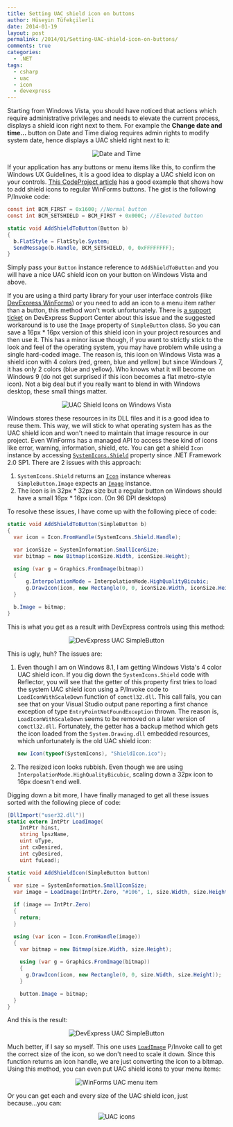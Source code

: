 ```yaml
---
title: Setting UAC shield icon on buttons
author: Hüseyin Tüfekçilerli
date: 2014-01-19
layout: post
permalink: /2014/01/Setting-UAC-shield-icon-on-buttons/
comments: true
categories:
  - .NET
tags:
  - csharp
  - uac
  - icon
  - devexpress
---
```

Starting from Windows Vista, you should have noticed that actions which require administrative privileges and needs to elevate the current process, displays a shield icon right next to them. For example the **Change date and time...** button on Date and Time dialog requires admin rights to modify system date, hence displays a UAC shield right next to it: 

<p align="center">
  <img src="/img/p/DateAndTimeUAC.png" alt="Date and Time" />
</p>

If your application has any buttons or menu items like this, to confirm the Windows UX Guidelines, it is a good idea to display a UAC shield icon on your controls. [This CodeProject article](http://www.codeproject.com/Articles/18509/Add-a-UAC-shield-to-a-button-when-elevation-is-req) has a good example that shows how to add shield icons to regular WinForms buttons. The gist is the following P/Invoke code:

```csharp
const int BCM_FIRST = 0x1600; //Normal button
const int BCM_SETSHIELD = BCM_FIRST + 0x000C; //Elevated button

static void AddShieldToButton(Button b)
{
  b.FlatStyle = FlatStyle.System;
  SendMessage(b.Handle, BCM_SETSHIELD, 0, 0xFFFFFFFF);
}
```

Simply pass your ```Button``` instance reference to ```AddShieldToButton``` and you will have a nice UAC shield icon on your button on Windows Vista and above.

If you are using a third party library for your user interface controls (like [DevExpress WinForms](https://www.devexpress.com/products/net/controls/winforms/)) or you need to add an icon to a menu item rather than a button, this method won't work unfortunately. There is [a support ticket](http://www.devexpress.com/Support/Center/Question/Details/S133322) on DevExpress Support Center about this issue and the suggested workaround is to use the ```Image``` property of ```SimpleButton``` class. So you can save a 16px * 16px version of this shield icon in your project resources and then use it. This has a minor issue though, if you want to strictly stick to the look and feel of the operating system, you may have problem while using a single hard-coded image. The reason is, this icon on Windows Vista was a shield icon with 4 colors (red, green, blue and yellow) but since Windows 7, it has only 2 colors (blue and yellow). Who knows what it will become on Windows 9 (do not get surprised if this icon becomes a flat metro-style icon). Not a big deal but if you really want to blend in with Windows desktop, these small things matter.

<p align="center">
  <img src="/img/p/uac-shield-icons.png" alt="UAC Shield Icons on Windows Vista" />
</p>

Windows stores these resources in its DLL files and it is a good idea to reuse them. This way, we will stick to what operating system has as the UAC shield icon and won't need to maintain that image resource in our project. Even WinForms has a managed API to access these kind of icons like error, warning, information, shield, etc. You can get a shield ```Icon``` instance by accessing [```SystemIcons.Shield```](http://msdn.microsoft.com/en-us/library/system.drawing.systemicons.shield.aspx) property since .NET Framework 2.0 SP1. There are 2 issues with this approach:

1. ```SystemIcons.Shield``` returns an [```Icon```](http://msdn.microsoft.com/en-us/library/system.drawing.icon.aspx) instance whereas ```SimpleButton.Image``` expects an [```Image```](http://msdn.microsoft.com/en-us/library/system.drawing.image.aspx) instance.
2. The icon is in 32px * 32px size but a regular button on Windows should have a small 16px * 16px icon. (On 96 DPI desktops)

To resolve these issues, I have come up with the following piece of code:

```csharp
static void AddShieldToButton(SimpleButton b)
{
  var icon = Icon.FromHandle(SystemIcons.Shield.Handle);

  var iconSize = SystemInformation.SmallIconSize;
  var bitmap = new Bitmap(iconSize.Width, iconSize.Height);

  using (var g = Graphics.FromImage(bitmap))
  {
      g.InterpolationMode = InterpolationMode.HighQualityBicubic;
      g.DrawIcon(icon, new Rectangle(0, 0, iconSize.Width, iconSize.Height));
  }

  b.Image = bitmap;
}
```

This is what you get as a result with DevExpress controls using this method:

<p align="center">
  <img src="/img/p/DevExpress-UAC1.png" alt="DevExpress UAC SimpleButton" />
</p>

This is ugly, huh? The issues are:

1. Even though I am on Windows 8.1, I am getting Windows Vista's 4 color UAC shield icon. If you dig down the ```SystemIcons.Shield``` code with Reflector, you will see that the getter of this property first tries to load the system UAC shield icon using a P/Invoke code to ```LoadIconWithScaleDown``` function of ```comctl32.dll```. This call fails, you can see that on your Visual Studio output pane reporting a first chance exception of type ```EntryPointNotFoundException``` thrown. The reason is, ```LoadIconWithScaleDown``` seems to be removed on a later version of ```comctl32.dll```. Fortunately, the getter has a backup method which gets the icon loaded from the ```System.Drawing.dll``` embedded resources, which unfortunately is the old UAC shield icon:

    ```csharp
    new Icon(typeof(SystemIcons), "ShieldIcon.ico");
    ```

2. The resized icon looks rubbish. Even though we are using ```InterpolationMode.HighQualityBicubic```, scaling down a 32px icon to 16px doesn't end well.

Digging down a bit more, I have finally managed to get all these issues sorted with the following piece of code:

```csharp
[DllImport("user32.dll")]
static extern IntPtr LoadImage(
    IntPtr hinst, 
    string lpszName, 
    uint uType, 
    int cxDesired, 
    int cyDesired, 
    uint fuLoad);

static void AddShieldIcon(SimpleButton button)
{
  var size = SystemInformation.SmallIconSize;
  var image = LoadImage(IntPtr.Zero, "#106", 1, size.Width, size.Height, 0);

  if (image == IntPtr.Zero)
  {
    return;
  }

  using (var icon = Icon.FromHandle(image))
  {
    var bitmap = new Bitmap(size.Width, size.Height);

    using (var g = Graphics.FromImage(bitmap))
    {
      g.DrawIcon(icon, new Rectangle(0, 0, size.Width, size.Height));
    }

    button.Image = bitmap;
  }
}
```

And this is the result:

<p align="center">
  <img src="/img/p/DevExpress-UAC2.png" alt="DevExpress UAC SimpleButton" />
</p>

Much better, if I say so myself. This one uses [```LoadImage```](http://msdn.microsoft.com/en-us/library/windows/desktop/ms648045.aspx) P/Invoke call to get the correct size of the icon, so we don't need to scale it down. Since this function returns an icon handle, we are just converting the icon to a bitmap. Using this method, you can even put UAC shield icons to your menu items:

<p align="center">
  <img src="/img/p/WinForms-UAC-MenuItem.png" alt="WinForms UAC menu item" />
</p>

Or you can get each and every size of the UAC shield icon, just because...you can:

<p align="center">
  <img src="/img/p/UAC-Icons.png" alt="UAC icons" />
</p>